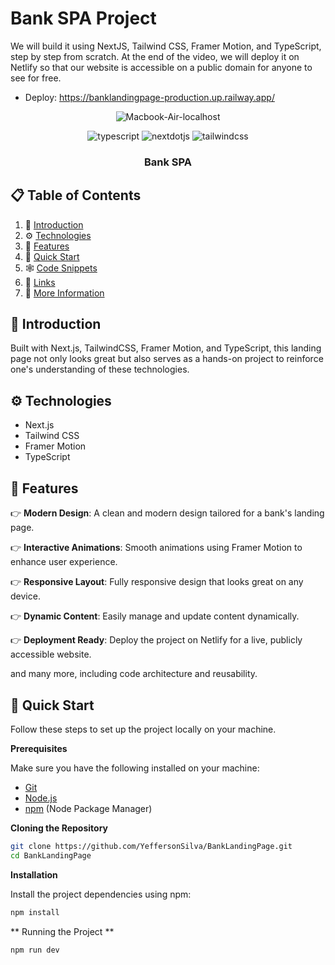 # Bank SPA Project

 We will build it using NextJS, Tailwind CSS, Framer Motion, and TypeScript, step by step from scratch. At the end of the video, we will deploy it on Netlify so that our website is accessible on a public domain for anyone to see for free.
- Deploy: https://banklandingpage-production.up.railway.app/

<div align="center">

![Macbook-Air-localhost](https://github.com/user-attachments/assets/dd43cf66-2edd-483f-a968-689959dc5f71)

  <div>
    <img src="https://img.shields.io/badge/-Typescript-black?style=for-the-badge&logoColor=white&logo=typescript&color=3178C6" alt="typescript" />
    <img src="https://img.shields.io/badge/-Next_JS-black?style=for-the-badge&logoColor=white&logo=nextdotjs&color=000000" alt="nextdotjs" />
    <img src="https://img.shields.io/badge/-Tailwind_CSS-black?style=for-the-badge&logoColor=white&logo=tailwindcss&color=06B6D4" alt="tailwindcss" />
  </div>

  <h3 align="center">Bank SPA</h3>

</div>

## 📋 Table of Contents

1. 🤖 [Introduction](#introduction)
2. ⚙️ [Technologies](#technologies)
3. 🔋 [Features](#features)
4. 🤸 [Quick Start](#quick-start)
5. 🕸️ [Code Snippets](#code-snippets)
6. 🔗 [Links](#links)
7. 🚀 [More Information](#more-information)

## 🤖 Introduction

Built with Next.js, TailwindCSS, Framer Motion, and TypeScript, this landing page not only looks great but also serves as a hands-on project to reinforce one's understanding of these technologies.

## ⚙️ Technologies

- Next.js
- Tailwind CSS
- Framer Motion
- TypeScript

## 🔋 Features

👉 **Modern Design**: A clean and modern design tailored for a bank's landing page.

👉 **Interactive Animations**: Smooth animations using Framer Motion to enhance user experience.

👉 **Responsive Layout**: Fully responsive design that looks great on any device.

👉 **Dynamic Content**: Easily manage and update content dynamically.

👉 **Deployment Ready**: Deploy the project on Netlify for a live, publicly accessible website.

and many more, including code architecture and reusability.

## 🤸 Quick Start

Follow these steps to set up the project locally on your machine.

**Prerequisites**

Make sure you have the following installed on your machine:

- [Git](https://git-scm.com/)
- [Node.js](https://nodejs.org/en)
- [npm](https://www.npmjs.com/) (Node Package Manager)

**Cloning the Repository**

```bash
git clone https://github.com/YeffersonSilva/BankLandingPage.git
cd BankLandingPage
```

**Installation**

Install the project dependencies using npm:

```bash
npm install
```
** Running the Project **
```bash
npm run dev

```
